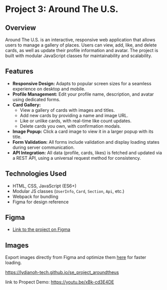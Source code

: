 # Project 3: Around The U.S.

## Overview

Around The U.S. is an interactive, responsive web application that allows users to manage a gallery of places. Users can view, add, like, and delete cards, as well as update their profile information and avatar. The project is built with modular JavaScript classes for maintainability and scalability.

## Features

- **Responsive Design:** Adapts to popular screen sizes for a seamless experience on desktop and mobile.
- **Profile Management:** Edit your profile name, description, and avatar using dedicated forms.
- **Card Gallery:**
  - View a gallery of cards with images and titles.
  - Add new cards by providing a name and image URL.
  - Like or unlike cards, with real-time like count updates.
  - Delete cards you own, with confirmation modals.
- **Image Popup:** Click a card image to view it in a larger popup with its title.
- **Form Validation:** All forms include validation and display loading states during server communication.
- **API Integration:** All data (profile, cards, likes) is fetched and updated via a REST API, using a universal request method for consistency.

## Technologies Used

- HTML, CSS, JavaScript (ES6+)
- Modular JS classes (`UserInfo`, `Card`, `Section`, `Api`, etc.)
- Webpack for bundling
- Figma for design reference

## Figma

- [Link to the project on Figma](https://www.figma.com/file/ii4xxsJ0ghevUOcssTlHZv/Sprint-3%3A-Around-the-US?node-id=0%3A1)

## Images

Export images directly from Figma and optimize them [here](https://tinypng.com/) for faster loading.

https://lydianoh-tech.github.io/se_project_aroundtheus

link to Propect Demo: https://youtu.be/xBk-cd3E4DE
